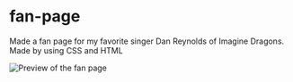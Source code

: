 # fan-page
Made a fan page for my favorite singer Dan Reynolds of Imagine Dragons. Made by using CSS and HTML 

![Preview of the fan page](https://github.com/[panda9903]/[fan-page]/blob/[main]/preview.jpg?raw=true)

